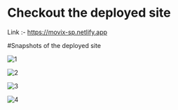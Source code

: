 # Checkout the deployed site

Link :- https://movix-sp.netlify.app

#Snapshots of the deployed site

![1](https://github.com/subhampatar088/movix/assets/85246157/f5e821e0-83ca-4a72-a200-4166ffce4d46)

![2](https://github.com/subhampatar088/movix/assets/85246157/29ae8323-74e4-4fa1-9cd1-103c9eb848a0)

![3](https://github.com/subhampatar088/movix/assets/85246157/8cc237df-8b8b-4f77-a93a-a9d5bfd4af79)

![4](https://github.com/subhampatar088/movix/assets/85246157/b40680ec-a7cb-4b7b-9556-eeb326b911a0)
